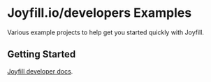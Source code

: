 # Joyfill.io/developers Examples

Various example projects to help get you started quickly with Joyfill.

## Getting Started 

[Joyfill developer docs](https://docs.joyfill.io/docs).


